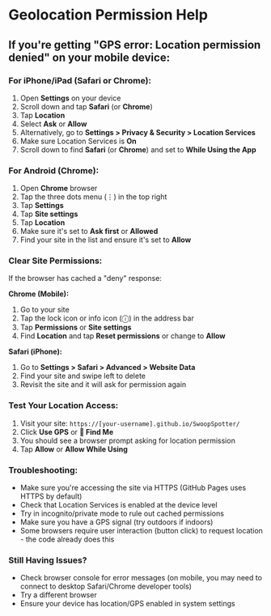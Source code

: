 # Geolocation Permission Help

## If you're getting "GPS error: Location permission denied" on your mobile device:

### For iPhone/iPad (Safari or Chrome):
1. Open **Settings** on your device
2. Scroll down and tap **Safari** (or **Chrome**)
3. Tap **Location**
4. Select **Ask** or **Allow**
5. Alternatively, go to **Settings > Privacy & Security > Location Services**
6. Make sure Location Services is **On**
7. Scroll down to find **Safari** (or **Chrome**) and set to **While Using the App**

### For Android (Chrome):
1. Open **Chrome** browser
2. Tap the three dots menu (⋮) in the top right
3. Tap **Settings**
4. Tap **Site settings**
5. Tap **Location**
6. Make sure it's set to **Ask first** or **Allowed**
7. Find your site in the list and ensure it's set to **Allow**

### Clear Site Permissions:
If the browser has cached a "deny" response:

**Chrome (Mobile):**
1. Go to your site
2. Tap the lock icon or info icon (ⓘ) in the address bar
3. Tap **Permissions** or **Site settings**
4. Find **Location** and tap **Reset permissions** or change to **Allow**

**Safari (iPhone):**
1. Go to **Settings > Safari > Advanced > Website Data**
2. Find your site and swipe left to delete
3. Revisit the site and it will ask for permission again

### Test Your Location Access:
1. Visit your site: `https://[your-username].github.io/SwoopSpotter/`
2. Click **Use GPS** or **📍 Find Me**
3. You should see a browser prompt asking for location permission
4. Tap **Allow** or **Allow While Using**

### Troubleshooting:
- Make sure you're accessing the site via HTTPS (GitHub Pages uses HTTPS by default)
- Check that Location Services is enabled at the device level
- Try in incognito/private mode to rule out cached permissions
- Make sure you have a GPS signal (try outdoors if indoors)
- Some browsers require user interaction (button click) to request location - the code already does this

### Still Having Issues?
- Check browser console for error messages (on mobile, you may need to connect to desktop Safari/Chrome developer tools)
- Try a different browser
- Ensure your device has location/GPS enabled in system settings
